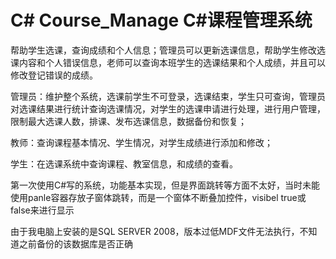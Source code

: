 # C# Course_Manage  C#课程管理系统

帮助学生选课，查询成绩和个人信息；管理员可以更新选课信息，帮助学生修改选课内容和个人错误信息，老师可以查询本班学生的选课结果和个人成绩，并且可以修改登记错误的成绩。

管理员：维护整个系统，选课前学生不可登录，选课结束，学生只可查询，管理员对选课结果进行统计查询选课情况，对学生的选课申请进行处理，进行用户管理，限制最大选课人数，排课、发布选课信息，数据备份和恢复；

教师：查询课程基本情况、学生情况，对学生成绩进行添加和修改；

学生：在选课系统中查询课程、教室信息，和成绩的查看。

第一次使用C#写的系统，功能基本实现，但是界面跳转等方面不太好，当时未能使用panle容器存放子窗体跳转，而是一个窗体不断叠加控件，visibel  true或false来进行显示

由于我电脑上安装的是SQL SERVER 2008，版本过低MDF文件无法执行，不知道之前备份的该数据库是否正确
